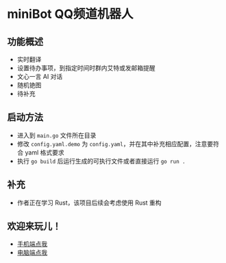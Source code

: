 # miniBot QQ频道机器人

## 功能概述
- 实时翻译
- 设置待办事项，到指定时间时群内艾特或发邮箱提醒
- 文心一言 AI 对话
- 随机铯图
- 待补充


## 启动方法
- 进入到 `main.go` 文件所在目录
- 修改 `config.yaml.demo` 为 `config.yaml`，并在其中补充相应配置，注意要符合 yaml 格式要求
- 执行 `go build` 后运行生成的可执行文件或者直接运行 `go run .`

## 补充
- 作者正在学习 Rust，该项目后续会考虑使用 Rust 重构

## 欢迎来玩儿！
- [手机端点我](https://qun.qq.com/qqweb/qunpro/share?_wv=3&_wwv=128&appChannel=share&inviteCode=21qaiAUnLak&businessType=7&jumpInfo=CiC5ZifNvHFwLxFz2NX%2F08d%2BHjPJenyHyc1ez53BfsaXfBIDdnAx&from=246610&biz=ka#/pc)
- [电脑端点我](https://qun.qq.com/qqweb/qunpro/share?_wv=3&_wwv=128&appChannel=share&inviteCode=20VYZ8roVNl&jumpsource=shorturl#/pc)